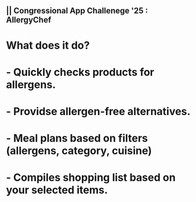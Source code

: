 ## || Congressional App Challenege '25 : AllergyChef
# What does it do?
# - Quickly checks products for allergens.
# - Providse allergen-free alternatives.
# - Meal plans based on filters (allergens, category, cuisine)
# - Compiles shopping list based on your selected items.
